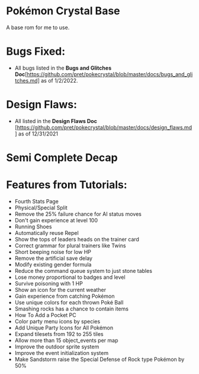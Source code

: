 # Pokémon Crystal Base

A base rom for me to use.

# Bugs Fixed:

* All bugs listed in the **Bugs and Glitches Doc**[https://github.com/pret/pokecrystal/blob/master/docs/bugs_and_glitches.md] as of 1/2/2022.

# Design Flaws: 

* All listed in the **Design Flaws Doc** [https://github.com/pret/pokecrystal/blob/master/docs/design_flaws.md] as of 12/31/2021

# Semi Complete Decap

# Features from Tutorials:

* Fourth Stats Page
* Physical/Special Split
* Remove the 25% failure chance for AI status moves
* Don't gain experience at level 100
* Running Shoes
* Automatically reuse Repel
* Show the tops of leaders heads on the trainer card
* Correct grammar for plural trainers like Twins
* Short beeping noise for low HP
* Remove the artificial save delay
* Modify existing gender formula
* Reduce the command queue system to just stone tables
* Lose money proportional to badges and level
* Survive poisoning with 1 HP
* Show an icon for the current weather
* Gain experience from catching Pokémon
* Use unique colors for each thrown Poké Ball
* Smashing rocks has a chance to contain items
* How To Add a Pocket PC
* Color party menu icons by species
* Add Unique Party Icons for All Pokémon
* Expand tilesets from 192 to 255 tiles
* Allow more than 15 object_events per map
* Improve the outdoor sprite system
* Improve the event initialization system
* Make Sandstorm raise the Special Defense of Rock type Pokémon by 50%
